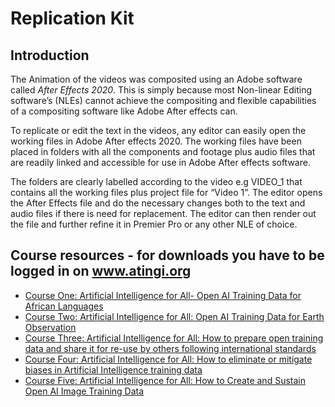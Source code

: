 # Replication Kit
## Introduction

The Animation of the videos was composited using an Adobe software called *After Effects 2020*.
This is simply because most Non-linear Editing software’s (NLEs) cannot achieve the compositing and flexible capabilities of a compositing software like Adobe After effects can.


To replicate or edit the text in the videos, any editor can easily open the working files in Adobe After effects 2020. The working files have been placed in folders with all the components and footage plus audio files that are readily linked and accessible for use in Adobe After effects software. 


The folders are clearly labelled according to the video e.g VIDEO_1 that contains all the working files plus project file for “Video 1”.
The editor opens the After Effects file and do the necessary  changes both to the text and audio files if there is need for replacement.
The editor can then render out the file and further refine it in Premier Pro or any other NLE of choice.

## Course resources - for downloads you have to be logged in on www.atingi.org
- [Course One: Artificial Intelligence for All- Open AI Training Data for African Languages](https://online.atingi.org/pluginfile.php/750335/mod_folder/content/0/Replication%20Kit%20-%20Open%20AI%20Training%20Data%20for%20African%20Languages.zip?forcedownload=1)
- [Course Two: Artificial Intelligence for All: Open AI Training Data for Earth Observation](https://online.atingi.org/pluginfile.php/750959/mod_folder/content/0/Replication%20Kit%20-%20Open%20AI%20Training%20Data%20for%20Earth%20Observation.zip?forcedownload=1)
- [Course Three: Artificial Intelligence for All: How to prepare open training data and share it for re-use by others following international standards](https://online.atingi.org/pluginfile.php/750997/mod_folder/content/0/Replication%20Kit%20-%20How%20to%20prepare%20open%20training%20data%20and%20share%20it%20for%20re-use%20by%20others%20following%20international%20standards.zip?forcedownload=1)
- [Course Four: Artificial Intelligence for All: How to eliminate or mitigate biases in Artificial Intelligence training data](https://online.atingi.org/pluginfile.php/751052/mod_folder/content/0/Replication%20Kit%20-%20How%20to%20eliminate%20or%20mitigate%20biases%20in%20Artificial%20Intelligence%20training%20data.zip?forcedownload=1)
- [Course Five: Artificial Intelligence for All: How to Create and Sustain Open AI Image Training Data](https://online.atingi.org/pluginfile.php/751058/mod_folder/content/0/Replication%20Kit%20-%20How%20to%20Create%20and%20Sustain%20Open%20AI%20Image%20Training%20Data.zip?forcedownload=1)
